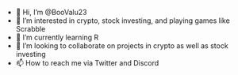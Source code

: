 - 👋 Hi, I’m @BooValu23
- 👀 I’m interested in crypto, stock investing, and playing games like Scrabble
- 🌱 I’m currently learning R
- 💞️ I’m looking to collaborate on projects in crypto as well as stock investing
- 📫 How to reach me via Twitter and Discord

<!---
BooValu23/BooValu23 is a ✨ special ✨ repository because its `README.md` (this file) appears on your GitHub profile.
You can click the Preview link to take a look at your changes.
--->
